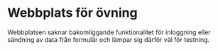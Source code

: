 # Webbplats för övning
Webbplatsen saknar bakomliggande funktionalitet för inloggning eller sändning av data från formulär och lämpar sig därför väl för testning.
